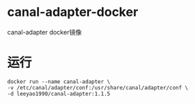 # canal-adapter-docker
canal-adapter docker镜像

# 运行
```
docker run --name canal-adapter \
-v /etc/canal/adapter/conf:/usr/share/canal/adapter/conf \
-d leeyao1990/canal-adapter:1.1.5
```
